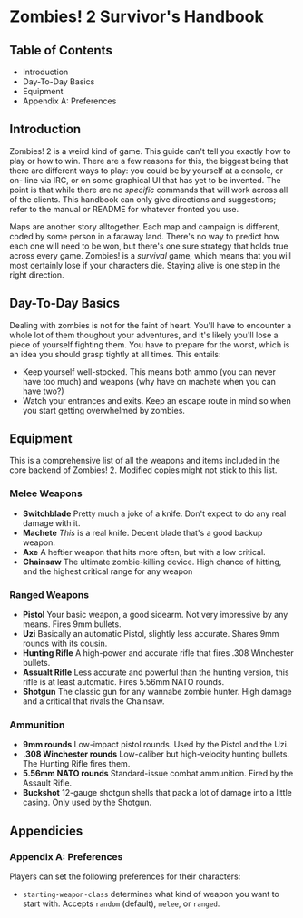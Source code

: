 Zombies! 2 Survivor's Handbook
==============================

Table of Contents
-----------------

* Introduction
* Day-To-Day Basics
* Equipment
* Appendix A: Preferences


Introduction
------------

Zombies! 2 is a weird kind of game. This guide can't tell you exactly how to
play or how to win. There are a few reasons for this, the biggest being that
there are different ways to play: you could be by yourself at a console, or on-
line via IRC, or on some graphical UI that has yet to be invented. The point is
that while there are no *specific* commands that will work across all of the
clients. This handbook can only give directions and suggestions; refer to the
manual or README for whatever fronted you use.

Maps are another story alltogether. Each map and campaign is different, coded
by some person in a faraway land. There's no way to predict how each one will
need to be won, but there's one sure strategy that holds true across every game.
Zombies! is a *survival* game, which means that you will most certainly lose
if your characters die. Staying alive is one step in the right direction.


Day-To-Day Basics
-----------------

Dealing with zombies is not for the faint of heart. You'll have to encounter a
whole lot of them thoughout your adventures, and it's likely you'll lose a piece
of yourself fighting them. You have to prepare for the worst, which is an idea
you should grasp tightly at all times. This entails:

* Keep yourself well-stocked. This means both ammo (you can never have too much)
  and weapons (why have on machete when you can have two?)
* Watch your entrances and exits. Keep an escape route in mind so when you start
  getting overwhelmed by zombies.
  

Equipment
---------

This is a comprehensive list of all the weapons and items included in the core
backend of Zombies! 2. Modified copies might not stick to this list.

### Melee Weapons

* __Switchblade__ Pretty much a joke of a knife. Don't expect to do any real
  damage with it.
* __Machete__ *This* is a real knife. Decent blade that's a good backup weapon.
* __Axe__ A heftier weapon that hits more often, but with a low critical.
* __Chainsaw__ The ultimate zombie-killing device. High chance of hitting, and
  the highest critical range for any weapon

### Ranged Weapons

* __Pistol__ Your basic weapon, a good sidearm. Not very impressive by any means.
  Fires 9mm bullets.
* __Uzi__ Basically an automatic Pistol, slightly less accurate. Shares 9mm
  rounds with its cousin.
* __Hunting Rifle__ A high-power and accurate rifle that fires .308 Winchester
  bullets.
* __Assualt Rifle__ Less accurate and powerful than the hunting version, this
  rifle is at least automatic. Fires 5.56mm NATO rounds.
* __Shotgun__ The classic gun for any wannabe zombie hunter. High damage and a
  critical that rivals the Chainsaw.
  
### Ammunition

* __9mm rounds__ Low-impact pistol rounds. Used by the Pistol and the Uzi.
* __.308 Winchester rounds__ Low-caliber but high-velocity hunting bullets. The
  Hunting Rifle fires them.
* __5.56mm NATO rounds__ Standard-issue combat ammunition. Fired by the Assault
  Rifle.
* __Buckshot__ 12-gauge shotgun shells that pack a lot of damage into a little
  casing. Only used by the Shotgun.


Appendicies
-----------

### Appendix A: Preferences

Players can set the following preferences for their characters:

* `starting-weapon-class` determines what kind of weapon you want to start with.
  Accepts `random` (default), `melee`, or `ranged`.
